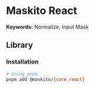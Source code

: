 # Maskito React

**Keywords:** Normalize, Input Mask

## Library

### Installation

```sh
# Using pnpm
pnpm add @maskito/{core,react}
```

<!--
https://maskito.dev/frameworks/react
-->
